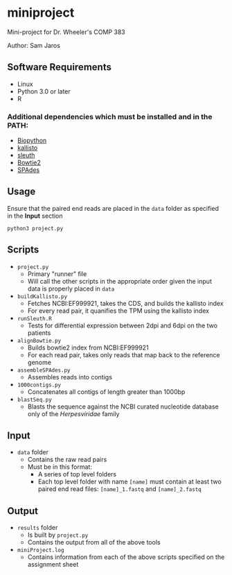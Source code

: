 # miniproject
Mini-project for Dr. Wheeler's COMP 383

Author: Sam Jaros

## Software Requirements
- Linux
- Python 3.0 or later
- R
### Additional dependencies which must be installed and in the PATH:
- [Biopython](https://biopython.org/)
- [kallisto](https://pachterlab.github.io/kallisto/)
- [sleuth](https://pachterlab.github.io/sleuth/)
- [Bowtie2](http://bowtie-bio.sourceforge.net/bowtie2/index.shtml)
- [SPAdes](http://cab.spbu.ru/software/spades/)

## Usage
Ensure that the paired end reads are placed in the `data` folder as specified in the **Input** section

`python3 project.py`

## Scripts
- `project.py`
  - Primary "runner" file
  - Will call the other scripts in the appropriate order given the input data is properly placed in `data`
- `buildKallisto.py`
  - Fetches NCBI:EF999921, takes the CDS, and builds the kallisto index
  - For every read pair, it quanifies the TPM using the kallisto index
- `runSleuth.R`
  - Tests for differential expression between 2dpi and 6dpi on the two patients
- `alignBowtie.py`
  - Builds bowtie2 index from NCBI:EF999921
  - For each read pair, takes only reads that map back to the reference genome
- `assembleSPAdes.py`
  - Assembles reads into contigs
- `1000contigs.py`
  - Concatenates all contigs of length greater than 1000bp
- `blastSeq.py`
  - Blasts the sequence against the NCBI curated nucleotide database only of the *Herpesviridae* family

## Input
- `data` folder
  - Contains the raw read pairs
  - Must be in this format:
    - A series of top level folders
    - Each top level folder with name `[name]` must contain at least two paired end read files: `[name]_1.fastq` and `[name]_2.fastq`

## Output
- `results` folder
  - Is built by `project.py`
  - Contains the output from all of the above tools
- `miniProject.log`
  - Contains information from each of the above scripts specified on the assignment sheet
